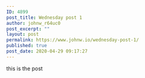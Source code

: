 ```yaml
---
ID: 4899
post_title: Wednesday post 1
author: johnw_r64uc0
post_excerpt: ""
layout: post
permalink: https://www.johnw.io/wednesday-post-1/
published: true
post_date: 2020-04-29 09:17:27
---
```

this is the post